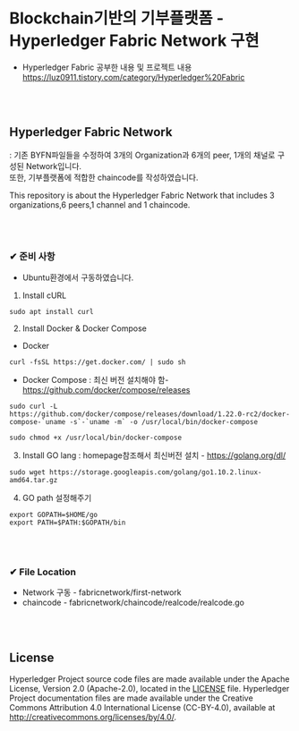 # Blockchain기반의 기부플랫폼 - Hyperledger Fabric Network 구현

- Hyperledger Fabric 공부한 내용 및 프로젝트 내용 
https://luz0911.tistory.com/category/Hyperledger%20Fabric


<br></br>

## Hyperledger Fabric Network
: 기존 BYFN파일들을 수정하여 3개의 Organization과 6개의 peer, 1개의 채널로 구성된 Network입니다.   
또한, 기부플랫폼에 적합한 chaincode를 작성하였습니다. 

This repository is about the Hyperledger Fabric Network that includes 3 organizations,6 peers,1 channel and 1 chaincode.



<br></br>

###  ✔  준비 사항 
- Ubuntu환경에서 구동하였습니다. 
1. Install cURL
```
sudo apt install curl
```
2. Install Docker & Docker Compose
- Docker
```
curl -fsSL https://get.docker.com/ | sudo sh
```
- Docker Compose
: 최신 버전 설치해야 함- https://github.com/docker/compose/releases 
```
sudo curl -L https://github.com/docker/compose/releases/download/1.22.0-rc2/docker-compose-`uname -s`-`uname -m` -o /usr/local/bin/docker-compose
```
```
sudo chmod +x /usr/local/bin/docker-compose
```

3. Install GO lang 
: homepage참조해서 최신버전 설치 - https://golang.org/dl/
```
sudo wget https://storage.googleapis.com/golang/go1.10.2.linux-amd64.tar.gz
```
4. GO path 설정해주기 
```
export GOPATH=$HOME/go
export PATH=$PATH:$GOPATH/bin
```
<br></br>

### ✔ File Location
- Network 구동 - fabricnetwork/first-network
- chaincode - fabricnetwork/chaincode/realcode/realcode.go


<br>
</br>


## License <a name="license"></a>

Hyperledger Project source code files are made available under the Apache License, Version 2.0 (Apache-2.0), located in the [LICENSE](LICENSE) file. Hyperledger Project documentation files are made available under the Creative Commons Attribution 4.0 International License (CC-BY-4.0), available at http://creativecommons.org/licenses/by/4.0/.
